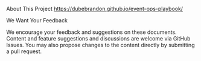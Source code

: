 About This Project
https://dubebrandon.github.io/event-ops-playbook/

We Want Your Feedback

We encourage your feedback and suggestions on these documents. Content and feature suggestions and discussions are welcome via GitHub Issues. You may also propose changes to the content directly by submitting a pull request.
